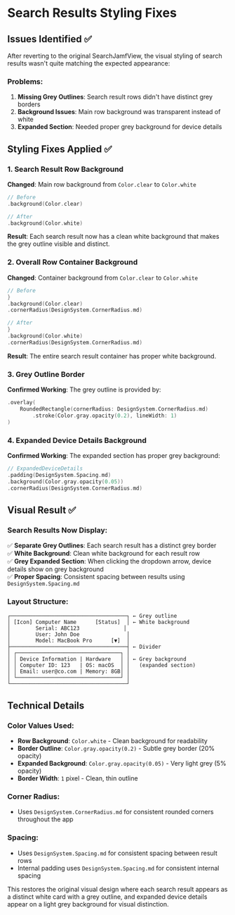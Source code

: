 # Search Results Styling Fixes

## Issues Identified ✅

After reverting to the original SearchJamfView, the visual styling of search results wasn't quite matching the expected appearance:

### Problems:
1. **Missing Grey Outlines**: Search result rows didn't have distinct grey borders
2. **Background Issues**: Main row background was transparent instead of white
3. **Expanded Section**: Needed proper grey background for device details

## Styling Fixes Applied ✅

### 1. **Search Result Row Background**
**Changed**: Main row background from `Color.clear` to `Color.white`
```swift
// Before
.background(Color.clear)

// After  
.background(Color.white)
```

**Result**: Each search result now has a clean white background that makes the grey outline visible and distinct.

### 2. **Overall Row Container Background**
**Changed**: Container background from `Color.clear` to `Color.white`
```swift
// Before
}
.background(Color.clear)
.cornerRadius(DesignSystem.CornerRadius.md)

// After
}
.background(Color.white)
.cornerRadius(DesignSystem.CornerRadius.md)
```

**Result**: The entire search result container has proper white background.

### 3. **Grey Outline Border**
**Confirmed Working**: The grey outline is provided by:
```swift
.overlay(
    RoundedRectangle(cornerRadius: DesignSystem.CornerRadius.md)
        .stroke(Color.gray.opacity(0.2), lineWidth: 1)
)
```

### 4. **Expanded Device Details Background**
**Confirmed Working**: The expanded section has proper grey background:
```swift
// ExpandedDeviceDetails
.padding(DesignSystem.Spacing.md)
.background(Color.gray.opacity(0.05))
.cornerRadius(DesignSystem.CornerRadius.md)
```

## Visual Result ✅

### Search Results Now Display:
✅ **Separate Grey Outlines**: Each search result has a distinct grey border  
✅ **White Background**: Clean white background for each result row  
✅ **Grey Expanded Section**: When clicking the dropdown arrow, device details show on grey background  
✅ **Proper Spacing**: Consistent spacing between results using `DesignSystem.Spacing.md`

### Layout Structure:
```
┌─────────────────────────────────────┐ ← Grey outline
│ [Icon] Computer Name      [Status]  │ ← White background
│        Serial: ABC123              │
│        User: John Doe               │
│        Model: MacBook Pro      [▼]  │
├─────────────────────────────────────┤ ← Divider
│ ┌─────────────────────────────────┐ │
│ │ Device Information | Hardware   │ │ ← Grey background
│ │ Computer ID: 123   | OS: macOS  │ │   (expanded section)
│ │ Email: user@co.com | Memory: 8GB│ │
│ └─────────────────────────────────┘ │
└─────────────────────────────────────┘
```

## Technical Details

### Color Values Used:
- **Row Background**: `Color.white` - Clean background for readability
- **Border Outline**: `Color.gray.opacity(0.2)` - Subtle grey border (20% opacity)
- **Expanded Background**: `Color.gray.opacity(0.05)` - Very light grey (5% opacity)
- **Border Width**: `1` pixel - Clean, thin outline

### Corner Radius:
- Uses `DesignSystem.CornerRadius.md` for consistent rounded corners throughout the app

### Spacing:
- Uses `DesignSystem.Spacing.md` for consistent spacing between result rows
- Internal padding uses `DesignSystem.Spacing.md` for consistent internal spacing

This restores the original visual design where each search result appears as a distinct white card with a grey outline, and expanded device details appear on a light grey background for visual distinction.